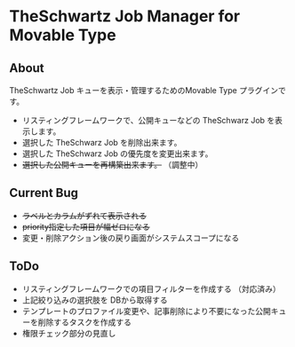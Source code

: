 TheSchwartz Job Manager for Movable Type
============================

## About

TheSchwartz Job キューを表示・管理するためのMovable Type プラグインです。

 * リスティングフレームワークで、公開キューなどの TheSchwarz Job を表示します。
 * 選択した TheSchwarz Job を削除出来ます。
 * 選択した TheSchwarz Job の優先度を変更出来ます。
 * ~~選択した公開キューを再構築出来ます。~~ （調整中）

## Current Bug

 * ~~ラベルとカラムがずれて表示される~~
 * ~~priority指定した項目が幅ゼロになる~~
 * 変更・削除アクション後の戻り画面がシステムスコープになる

## ToDo

 * リスティングフレームワークでの項目フィルターを作成する （対応済み）
 * 上記絞り込みの選択肢を DBから取得する
 * テンプレートのプロファイル変更や、記事削除により不要になった公開キューを削除するタスクを作成する
 * 権限チェック部分の見直し
